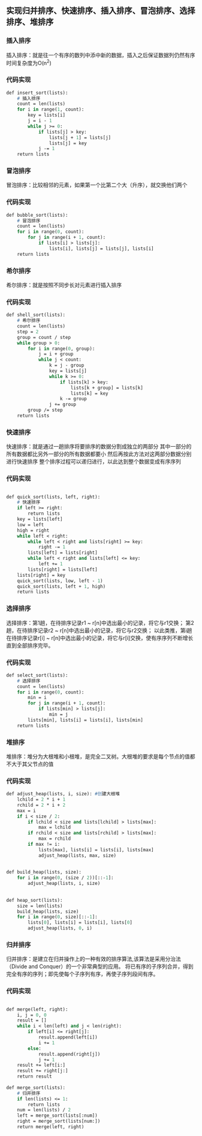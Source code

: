 ## 实现归并排序、快速排序、插入排序、冒泡排序、选择排序、堆排序

### 插入排序
插入排序：就是往一个有序的数列中添中新的数据，插入之后保证数据列仍然有序
时间复杂度为O(n<sup>2</sup>)
### 代码实现
```p
def insert_sort(lists):
    # 插入排序
    count = len(lists)
    for i in range(1, count):
        key = lists[i]
        j = i - 1
        while j >= 0:
            if lists[j] > key:
                lists[j + 1] = lists[j]
                lists[j] = key
            j -= 1
    return lists
```

### 冒泡排序
冒泡排序：比较相邻的元素，如果第一个比第二个大（升序），就交换他们两个
### 代码实现

```p
def bubble_sort(lists):
    # 冒泡排序
    count = len(lists)
    for i in range(0, count):
        for j in range(i + 1, count):
            if lists[i] > lists[j]:
                lists[i], lists[j] = lists[j], lists[i]
    return lists
```
### 希尔排序
希尔排序：就是按照不同步长对元素进行插入排序
### 代码实现
```p
def shell_sort(lists):
    # 希尔排序
    count = len(lists)
    step = 2
    group = count / step
    while group > 0:
        for i in range(0, group):
            j = i + group
            while j < count:
                k = j - group
                key = lists[j]
                while k >= 0:
                    if lists[k] > key:
                        lists[k + group] = lists[k]
                        lists[k] = key
                    k -= group
                j += group
        group /= step
    return lists
```
### 快速排序
快速排序：就是通过一趟排序将要排序的数据分割成独立的两部分
其中一部分的所有数据都比另外一部分的所有数据都要小
然后再按此方法对这两部分数据分别进行快速排序
整个排序过程可以递归进行，以此达到整个数据变成有序序列

### 代码实现
```p

def quick_sort(lists, left, right):
    # 快速排序
    if left >= right:
        return lists
    key = lists[left]
    low = left
    high = right
    while left < right:
        while left < right and lists[right] >= key:
            right -= 1
        lists[left] = lists[right]
        while left < right and lists[left] <= key:
            left += 1
        lists[right] = lists[left]
    lists[right] = key
    quick_sort(lists, low, left - 1)
    quick_sort(lists, left + 1, high)
    return lists
```
### 选择排序
选择排序：第1趟，在待排序记录r1 ~ r[n]中选出最小的记录，将它与r1交换；
第2趟，在待排序记录r2 ~ r[n]中选出最小的记录，将它与r2交换；
以此类推，第i趟在待排序记录r[i] ~ r[n]中选出最小的记录，将它与r[i]交换，使有序序列不断增长直到全部排序完毕。
### 代码实现
```p
def select_sort(lists):
    # 选择排序
    count = len(lists)
    for i in range(0, count):
        min = i
        for j in range(i + 1, count):
            if lists[min] > lists[j]:
                min = j
        lists[min], lists[i] = lists[i], lists[min]
    return lists
```
### 堆排序
堆排序：堆分为大根堆和小根堆，是完全二叉树。大根堆的要求是每个节点的值都不大于其父节点的值

### 代码实现
```p
def adjust_heap(lists, i, size): #创建大根堆
    lchild = 2 * i + 1
    rchild = 2 * i + 2
    max = i
    if i < size / 2:
        if lchild < size and lists[lchild] > lists[max]:
            max = lchild
        if rchild < size and lists[rchild] > lists[max]:
            max = rchild
        if max != i:
            lists[max], lists[i] = lists[i], lists[max]
            adjust_heap(lists, max, size)
 
 
def build_heap(lists, size):
    for i in range(0, (size / 2))[::-1]: 
        adjust_heap(lists, i, size)
 
 
def heap_sort(lists):
    size = len(lists)
    build_heap(lists, size)
    for i in range(0, size)[::-1]:
        lists[0], lists[i] = lists[i], lists[0]
        adjust_heap(lists, 0, i)
```

### 归并排序
归并排序：是建立在归并操作上的一种有效的排序算法,该算法是采用分治法（Divide and Conquer）的一个非常典型的应用。
将已有序的子序列合并，得到完全有序的序列；即先使每个子序列有序，再使子序列段间有序。

### 代码实现
```p

def merge(left, right):
    i, j = 0, 0
    result = []
    while i < len(left) and j < len(right):
        if left[i] <= right[j]:
            result.append(left[i])
            i += 1
        else:
            result.append(right[j])
            j += 1
    result += left[i:]
    result += right[j:]
    return result
 
def merge_sort(lists):
    # 归并排序
    if len(lists) <= 1:
        return lists
    num = len(lists) / 2
    left = merge_sort(lists[:num])
    right = merge_sort(lists[num:])
    return merge(left, right)
```

